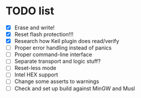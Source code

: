 # TODO list

- [x] Erase and write!
- [x] Reset flash protection!!!
- [x] Research how Keil plugin does read/verify
- [ ] Proper error handling instead of panics
- [ ] Proper command-line interface
- [ ] Separate transport and logic stuff?
- [ ] Reset-less mode
- [ ] Intel HEX support
- [ ] Change some asserts to warnings
- [ ] Check and set up build against MinGW and Musl
